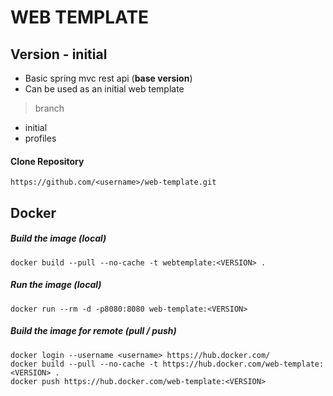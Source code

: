 # WEB TEMPLATE

## Version - initial

* Basic spring mvc rest api (**base version**)
* Can be used as an initial web template
 
> branch 
* initial
* profiles


#### Clone Repository
```
https://github.com/<username>/web-template.git
```

## Docker

##### Build the image (local)
```
docker build --pull --no-cache -t webtemplate:<VERSION> .
```

##### Run the image (local)
```
docker run --rm -d -p8080:8080 web-template:<VERSION>
```

##### Build the image for remote (pull / push)
```
docker login --username <username> https://hub.docker.com/
docker build --pull --no-cache -t https://hub.docker.com/web-template:<VERSION> .
docker push https://hub.docker.com/web-template:<VERSION>
```